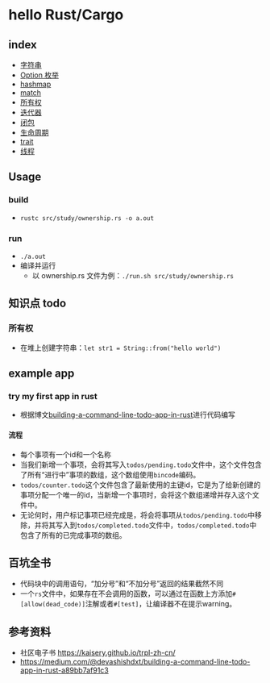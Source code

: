 # hello Rust/Cargo

## index
* [字符串](./src/study/string.rs)
* [Option 枚举](./src/study/option.rs)
* [hashmap](./src/study/hashmap.rs)
* [match](./src/study/match.rs)
* [所有权](./src/study/ownership.rs)
* [迭代器](./src/study/iterator.rs)
* [闭包](./src/study/closures.rs)
* [生命周期](./src/study/lifetime.rs)
* [trait](./src/study/trait.rs)
* [线程](./src/study/thread.rs)

## Usage

### build
* `rustc src/study/ownership.rs -o a.out`

### run
* `./a.out`
* 编译并运行
    * 以 ownership.rs  文件为例：`./run.sh src/study/ownership.rs`

## 知识点 todo

### 所有权
* 在堆上创建字符串：`let str1 = String::from("hello world")`

## example app
### try my first app in rust
* 根据博文[building-a-command-line-todo-app-in-rust](https://medium.com/@devashishdxt/building-a-command-line-todo-app-in-rust-a89bb7af91c3)进行代码编写

#### 流程
* 每个事项有一个id和一个名称
* 当我们新增一个事项，会将其写入`todos/pending.todo`文件中，这个文件包含了所有“进行中”事项的数组，这个数组使用`bincode`编码。
* `todos/counter.todo`这个文件包含了最新使用的主键id，它是为了给新创建的事项分配一个唯一的id，当新增一个事项时，会将这个数组递增并存入这个文件中。
* 无论何时，用户标记事项已经完成是，将会将事项从`todos/pending.todo`中移除，并将其写入到`todos/completed.todo`文件中，`todos/completed.todo`中包含了所有的已完成事项的数组。

## 百坑全书
* 代码块中的调用语句，“加分号”和“不加分号”返回的结果截然不同
* 一个`rs`文件中，如果存在不会调用的函数，可以通过在函数上方添加`#[allow(dead_code)]`注解或者`#[test]`，让编译器不在提示warning。

## 参考资料
* 社区电子书 https://kaisery.github.io/trpl-zh-cn/
* https://medium.com/@devashishdxt/building-a-command-line-todo-app-in-rust-a89bb7af91c3
